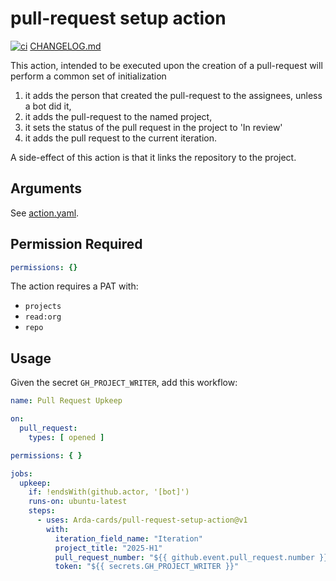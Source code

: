 # pull-request setup action

[![ci](https://github.com/Arda-cards/pull-request-setup-action/actions/workflows/ci.yaml/badge.svg?branch=main)](https://github.com/Arda-cards/pull-request-setup-action/actions/workflows/ci.yaml?query=branch%3Amain)
[CHANGELOG.md](CHANGELOG.md)

This action, intended to be executed upon the creation of a pull-request will perform a common set of initialization

1. it adds the person that created the pull-request to the assignees, unless a bot did it,
2. it adds the pull-request to the named project,
3. it sets the status of the pull request in the project to 'In review'
4. it adds the pull request to the current iteration.

A side-effect of this action is that it links the repository to the project.

## Arguments

See [action.yaml](action.yaml).

## Permission Required

```yaml
permissions: {}
```

The action requires a PAT with:

- `projects`
- `read:org`
- `repo`

## Usage

Given the secret `GH_PROJECT_WRITER`, add this workflow:

```yaml
name: Pull Request Upkeep

on:
  pull_request:
    types: [ opened ]

permissions: { }

jobs:
  upkeep:
    if: !endsWith(github.actor, '[bot]')
    runs-on: ubuntu-latest
    steps:
      - uses: Arda-cards/pull-request-setup-action@v1
        with:
          iteration_field_name: "Iteration"
          project_title: "2025-H1"
          pull_request_number: "${{ github.event.pull_request.number }}"
          token: "${{ secrets.GH_PROJECT_WRITER }}"
```
